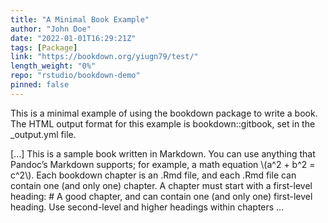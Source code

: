 ```yaml
---
title: "A Minimal Book Example"
author: "John Doe"
date: "2022-01-01T16:29:21Z"
tags: [Package]
link: "https://bookdown.org/yiugn79/test/"
length_weight: "0%"
repo: "rstudio/bookdown-demo"
pinned: false
---
```


<p>This is a minimal example of using the bookdown package to write a book. The HTML output format for this example is bookdown::gitbook, set in the _output.yml file.</p> [...] This is a sample book written in Markdown. You can use anything that Pandoc’s Markdown supports; for example, a math equation \(a^2 + b^2 = c^2\). Each bookdown chapter is an .Rmd file, and each .Rmd file can contain one (and only one) chapter. A chapter must start with a first-level heading: # A good chapter, and can contain one (and only one) first-level heading. Use second-level and higher headings within chapters ...
